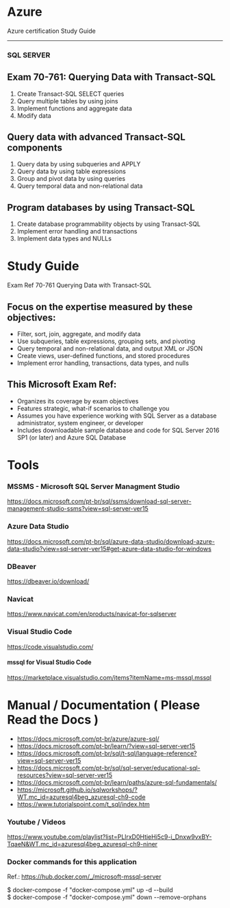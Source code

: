 # Azure
Azure certification Study Guide
___

### SQL SERVER
## Exam 70-761: Querying Data with Transact-SQL
1. Create Transact-SQL SELECT queries  
2. Query multiple tables by using joins
3. Implement functions and aggregate data 
4. Modify data 

## Query data with advanced Transact-SQL components 
1. Query data by using subqueries and APPLY 
2. Query data by using table expressions 
3. Group and pivot data by using queries 
4. Query temporal data and non-relational data 

## Program databases by using Transact-SQL
1. Create database programmability objects by using Transact-SQL 
2. Implement error handling and transactions 
3. Implement data types and NULLs 


# Study Guide
Exam Ref 70-761 Querying Data with Transact-SQL 

## Focus on the expertise measured by these objectives:

+ Filter, sort, join, aggregate, and modify data
+ Use subqueries, table expressions, grouping sets, and pivoting
+ Query temporal and non-relational data, and output XML or JSON
+ Create views, user-defined functions, and stored procedures
+ Implement error handling, transactions, data types, and nulls

## This Microsoft Exam Ref:

+ Organizes its coverage by exam objectives
+ Features strategic, what-if scenarios to challenge you
+ Assumes you have experience working with SQL Server as a database administrator,  system engineer, or developer
+ Includes downloadable sample database and code for SQL Server 2016 SP1 (or later) and Azure SQL Database


# Tools  
### MSSMS - Microsoft SQL Server Managment Studio
https://docs.microsoft.com/pt-br/sql/ssms/download-sql-server-management-studio-ssms?view=sql-server-ver15  

### Azure Data Studio
https://docs.microsoft.com/pt-br/sql/azure-data-studio/download-azure-data-studio?view=sql-server-ver15#get-azure-data-studio-for-windows  
### DBeaver
https://dbeaver.io/download/  

### Navicat
https://www.navicat.com/en/products/navicat-for-sqlserver  

### Visual Studio Code
https://code.visualstudio.com/  

#### mssql for Visual Studio Code
https://marketplace.visualstudio.com/items?itemName=ms-mssql.mssql  


# Manual / Documentation ( Please Read the Docs )
* https://docs.microsoft.com/pt-br/azure/azure-sql/  
* https://docs.microsoft.com/pt-br/learn/?view=sql-server-ver15  
* https://docs.microsoft.com/pt-br/sql/t-sql/language-reference?view=sql-server-ver15  
* https://docs.microsoft.com/pt-br/sql/sql-server/educational-sql-resources?view=sql-server-ver15
* https://docs.microsoft.com/pt-br/learn/paths/azure-sql-fundamentals/  
* https://microsoft.github.io/sqlworkshops/?WT.mc_id=azuresql4beg_azuresql-ch9-code  
* https://www.tutorialspoint.com/t_sql/index.htm  

### Youtube / Videos
https://www.youtube.com/playlist?list=PLlrxD0HtieHi5c9-i_Dnxw9vxBY-TqaeN&WT.mc_id=azuresql4beg_azuresql-ch9-niner


### Docker commands for this application
Ref.: https://hub.docker.com/_/microsoft-mssql-server    



$ docker-compose -f "docker-compose.yml" up -d --build  
$ docker-compose -f "docker-compose.yml" down --remove-orphans

